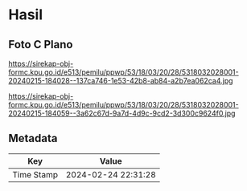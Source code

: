 # Hasil

## Foto C Plano

https://sirekap-obj-formc.kpu.go.id/e513/pemilu/ppwp/53/18/03/20/28/5318032028001-20240215-184028--137ca746-1e53-42b8-ab84-a2b7ea062ca4.jpg

https://sirekap-obj-formc.kpu.go.id/e513/pemilu/ppwp/53/18/03/20/28/5318032028001-20240215-184059--3a62c67d-9a7d-4d9c-9cd2-3d300c9624f0.jpg


## Metadata

| Key        | Value               |
| ---------- | ------------------- |
| Time Stamp | 2024-02-24 22:31:28 |



